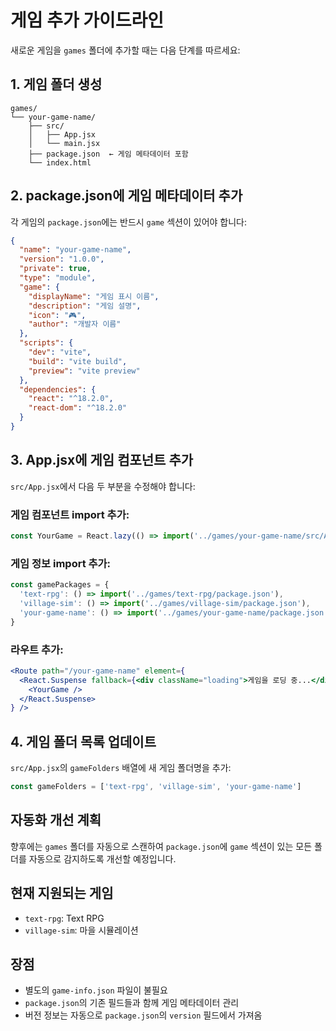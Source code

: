 # 게임 추가 가이드라인

새로운 게임을 `games` 폴더에 추가할 때는 다음 단계를 따르세요:

## 1. 게임 폴더 생성
```
games/
└── your-game-name/
    ├── src/
    │   ├── App.jsx
    │   └── main.jsx
    ├── package.json  ← 게임 메타데이터 포함
    └── index.html
```

## 2. package.json에 게임 메타데이터 추가
각 게임의 `package.json`에는 반드시 `game` 섹션이 있어야 합니다:

```json
{
  "name": "your-game-name",
  "version": "1.0.0",
  "private": true,
  "type": "module",
  "game": {
    "displayName": "게임 표시 이름",
    "description": "게임 설명",
    "icon": "🎮",
    "author": "개발자 이름"
  },
  "scripts": {
    "dev": "vite",
    "build": "vite build",
    "preview": "vite preview"
  },
  "dependencies": {
    "react": "^18.2.0",
    "react-dom": "^18.2.0"
  }
}
```

## 3. App.jsx에 게임 컴포넌트 추가
`src/App.jsx`에서 다음 두 부분을 수정해야 합니다:

### 게임 컴포넌트 import 추가:
```jsx
const YourGame = React.lazy(() => import('../games/your-game-name/src/App'))
```

### 게임 정보 import 추가:
```jsx
const gamePackages = {
  'text-rpg': () => import('../games/text-rpg/package.json'),
  'village-sim': () => import('../games/village-sim/package.json'),
  'your-game-name': () => import('../games/your-game-name/package.json')  // 추가
}
```

### 라우트 추가:
```jsx
<Route path="/your-game-name" element={
  <React.Suspense fallback={<div className="loading">게임을 로딩 중...</div>}>
    <YourGame />
  </React.Suspense>
} />
```

## 4. 게임 폴더 목록 업데이트
`src/App.jsx`의 `gameFolders` 배열에 새 게임 폴더명을 추가:
```jsx
const gameFolders = ['text-rpg', 'village-sim', 'your-game-name']
```

## 자동화 개선 계획
향후에는 `games` 폴더를 자동으로 스캔하여 `package.json`에 `game` 섹션이 있는 모든 폴더를 자동으로 감지하도록 개선할 예정입니다.

## 현재 지원되는 게임
- `text-rpg`: Text RPG
- `village-sim`: 마을 시뮬레이션

## 장점
- 별도의 `game-info.json` 파일이 불필요
- `package.json`의 기존 필드들과 함께 게임 메타데이터 관리
- 버전 정보는 자동으로 `package.json`의 `version` 필드에서 가져옴
